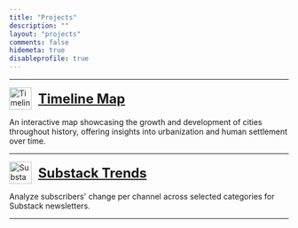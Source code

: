 ```yaml
---
title: "Projects"
description: ""
layout: "projects"
comments: false
hidemeta: true
disableprofile: true
---
```

---

<style>
  .project-container {
    display: flex;
    align-items: center;
    gap: 12px; /* Adjust spacing between icon and text */
  }

  .project-title {
    font-size: 1.7em;
    font-weight: bold;
    margin: 0;
    text-decoration: none;
    display: flex;
    align-items: center;
  }

  .project-container img {
      height: 40px;
      width: auto;
  }
</style>

<div class="project-container">
  <img src="/projects/map-logo.svg" alt="Timeline Map Logo">
  <p class="project-title"><a href="https://timelinemap.daniilroman.com">Timeline Map</a></p>
</div>
<p>An interactive map showcasing the growth and development of cities throughout history, offering insights into urbanization and human settlement over time.</p>

---

<div class="project-container">
  <img src="/projects/trends-logo.png" alt="Substack Trends Logo">
  <p class="project-title"><a href="https://substacktrends.daniilroman.com">Substack Trends</a></p>
</div>
<p>Analyze subscribers' change per channel across selected categories for Substack newsletters.</p>

---
